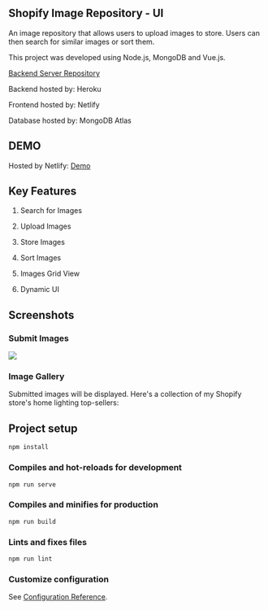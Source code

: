 ## Shopify Image Repository - UI

An image repository that allows users to upload images to store. Users can then search for similar images or sort them.

This project was developed using Node.js, MongoDB and Vue.js.

[Backend Server Repository](https://github.com/Elie-Elia/Shopify-Image-Repository-Server)

Backend hosted by: Heroku

Frontend hosted by: Netlify

Database hosted by: MongoDB Atlas  

## DEMO
Hosted by Netlify: [Demo](https://shopify-image-repo.netlify.app/)

## Key Features

1. Search for Images

2. Upload Images

3. Store Images

4. Sort Images

5. Images Grid View

6. Dynamic UI

## Screenshots

### Submit Images
![](https://ibb.co/Wyww0sc)

### Image Gallery
Submitted images will be displayed. Here's a collection of my Shopify store's home lighting top-sellers:



## Project setup
```
npm install
```

### Compiles and hot-reloads for development
```
npm run serve
```

### Compiles and minifies for production
```
npm run build
```

### Lints and fixes files
```
npm run lint
```

### Customize configuration
See [Configuration Reference](https://cli.vuejs.org/config/).
